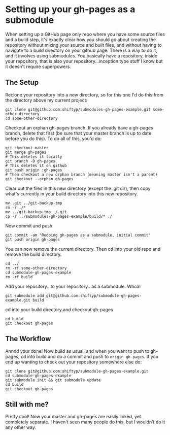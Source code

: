 # Setting up your gh-pages as a submodule

When setting up a GitHub page only repo where you have some source files and a build step, it's exactly clear how you should go about creating the repository without mixing your source and built files, and without having to navigate to a build directory on your github page. There is a way to do it, and it involves using submodules. You basically have a repository, inside your repository, that is also your repository...inception type stuff I know but it doesn't require superpowers.

## The Setup

Reclone your repository into a new directory, so for this one I'd do this from the directory above my current project:
```shell
git clone git@github.com:shiftyp/submodules-gh-pages-example.git some-other-directory
cd some-other-directory
```
Checkout an orphan gh-pages branch. If you already have a gh-pages branch, delete that first (be sure that your master branch is up to date before you do this). To do all of this, you'd do:
```shell
git checkout master
git merge gh-pages
# This deletes it locally
git branch -D gh-pages
# This deletes it on github
git push origin :gh-pages
# Then checkout a new orphan branch (meaning master isn't a parent)
git checkout --orphan gh-pages
```
Clear out the files in this new directory (except the .git dir), then copy what's currently in your build directory into this new repository.
```shell
mv .git ../git-backup-tmp
rm -r ./*
mv ../git-backup-tmp ./.git
cp -r ../submodules-gh-pages-example/build/* ./
```
Now commit and push
```shell
git commit -am "Redoing gh-pages as a submodule, initial commit"
git push origin gh-pages
```
You can now remove the current directory. Then cd into your old repo and remove the build directory.
```shell
cd ../
rm -rf some-other-directory
cd submodule-gh-pages-example
rm -rf build
```
Add your repository...to your repository...as a submodule. Whoa!
```shell
git submodule add git@github.com:shiftyp/submodule-gh-pages-example.git build
```
cd into your build directory and checkout gh-pages
```
cd build
git checkout gh-pages
```

## The Workflow

Annnd your done! Now build as usual, and when you want to push to gh-pages, cd into build and do a commit and push to `origin gh-pages`. If you end up wanting to check out your repository somewhere else do:
```
git clone git@github.com:shiftyp/submodule-gh-pages-example.git
cd submodule-gh-pages-example
git submodule init && git submodule update
cd build
git checkout gh-pages
```

## Still with me?

Pretty cool! Now your master and gh-pages are easily linked, yet completely separate. I haven't seen many people do this, but I wouldn't do it any other way.
